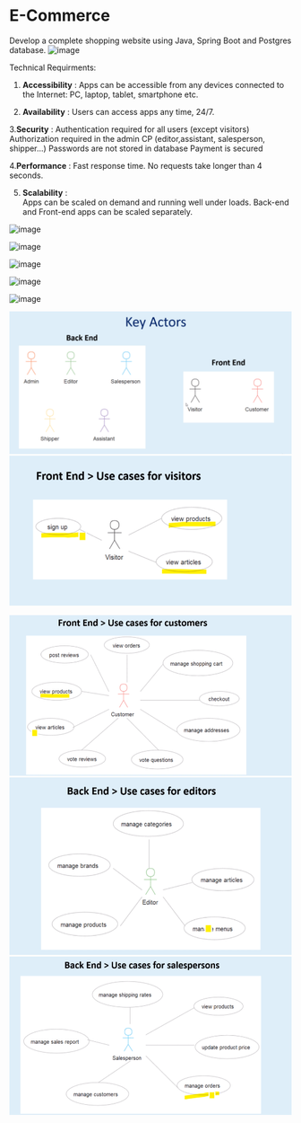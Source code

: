 # E-Commerce
Develop a complete shopping website using Java, Spring Boot and Postgres database.
![image](https://user-images.githubusercontent.com/47048100/183396984-bf1ff4e3-6d32-40dd-b338-645e77aa3297.png)

Technical Requirments:

1. **Accessibility** : 
                 Apps can be accessible from any devices connected to the Internet: PC, laptop, tablet, smartphone etc.
          
2. **Availability** :
                Users can access apps any time, 24/7.
          
3.**Security** :
            Authentication required for all users (except visitors)
            Authorization required in the admin CP (editor,assistant, salesperson, shipper...)
            Passwords are not stored in database
            Payment is secured
        
4.**Performance** :
              Fast response time.
              No requests take longer than 4 seconds.
          
5. **Scalability** :          
                Apps can be scaled on demand and running well under loads.
                Back-end and Front-end apps can be scaled separately.

   

![image](https://user-images.githubusercontent.com/47048100/183399266-cd6d16e3-c1b6-44af-b9f9-bd8b79476b0a.png)


![image](https://user-images.githubusercontent.com/47048100/183403299-6cbf214f-348e-4f38-8c3c-fb6caed7aed8.png)


![image](https://user-images.githubusercontent.com/47048100/183400136-ee9894d7-ac2c-4d0e-af24-9d2977279277.png)


![image](https://user-images.githubusercontent.com/47048100/183403491-ee40d5c1-9ecc-4db8-bb7b-067e2a743d29.png)

![image](https://user-images.githubusercontent.com/47048100/183403800-ba13dade-c7d8-4315-a6e2-ffbd83de6a8e.png)

![img.png](img.png)
![img_1.png](img_1.png)
 
![img_2.png](img_2.png)
![img_3.png](img_3.png)
![img_4.png](img_4.png)
